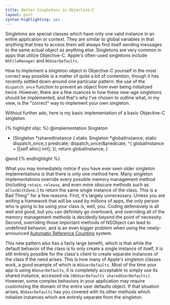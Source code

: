 ```yaml
--- 
title: Better Singletons in Objective-C
layout: post
syntax-highlighting: yes
---
```


Singletons are special classes which have only one valid instance in an entire application or context. They are similar to global variables in that anything that tries to access them will always find itself sending messages to the same actual object as anything else. Singletons are very common in apps that utilize Objective-C. Apple's often-used singletons include `NSFileManager` and `NSUserDefaults`.  

How to implement a singleton object in Objective-C yourself in the most correct way possible is a matter of quite a bit of contention, though it has recently settled down around one particular pattern:  the use of the `dispatch_once` function to prevent an object from ever being initialized twice. However, there are a few nuances in how these new-age singletons should be implemented, and that's why I've chosen to outline what, in my view, is the "correct" way to implement your own singleton.  

Without further ado, here is my basic implementation of a basic Objective-C singleton:

{% highlight objc %}
@implementation Singleton

+ (Singleton *)sharedInstance {
	static Singleton *globalInstance;
	static dispatch_once_t predicate;
	dispatch_once(&predicate, ^{
        globalInstance = [[self alloc] init];
    });
	return globalInstance;
}

@end
{% endhighlight %}

What you may immediately notice if you have ever seen older singleton implementations is that there is only one method here. Many singleton implementations override every possible memory management method (including `retain`, `release`, and even more obscure methods such as `allocWithZone:`) to return the same single instance of the class. This is a Bad Thing™ for a few reasons. First, it's largely unnecessary. Unless you are writing a framework that will be used by millions of apps, the only person who is going to be using your class is, well, you. Coding defensively is all well and good, but you can definitely go overboard, and overriding all of the memory management methods is decidedly beyond the point of necessity. Second, overriding those important methods of NSObject can lead to undefined behavior, and is an even bigger problem when using the newly-announced [Automatic Reference Counting](http://clang.llvm.org/docs/AutomaticReferenceCounting.html) system.  

This new pattern also has a fairly large benefit, which is that while the default behavior of the class is to only create a single instance of itself, it is still entirely possible for the class's client to create separate instances of the class if the need arises. This is how many of Apple's singleton classes work, a good example of which is `NSUserDefaults`. Most of the time your app is using `NSUserDefaults`, it is completely acceptable to simply use its shared instance, accessed via `[NSUserDefaults sharedUserDefaults]`. However, some complex behaviors in your application may require customizing the domain of the entire user defaults object. If that situation arises, `NSUserDefaults` has you covered with its other methods which initialize instances which are entirely separate from the singleton.